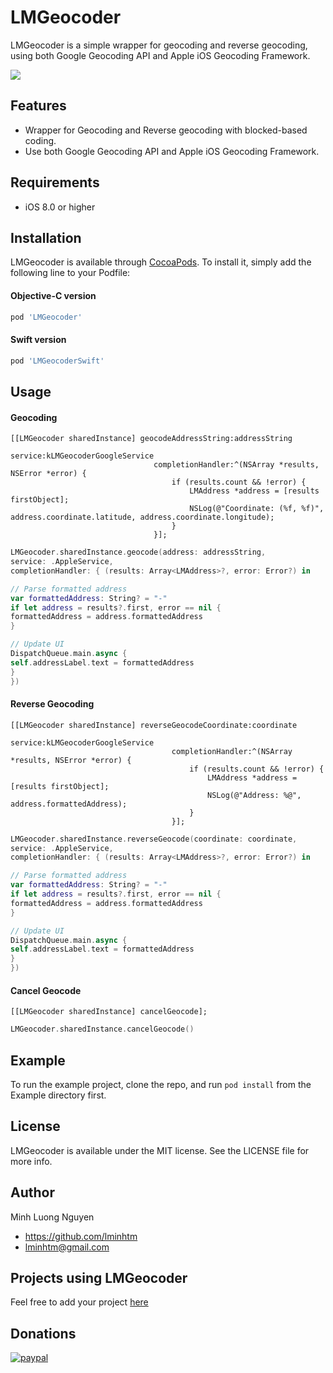 LMGeocoder
==============
LMGeocoder is a simple wrapper for geocoding and reverse geocoding, using both Google Geocoding API and Apple iOS Geocoding Framework.

![](https://raw.github.com/lminhtm/LMGeocoder/master/Screenshots/screenshot.png)

## Features
* Wrapper for Geocoding and Reverse geocoding with blocked-based coding.
* Use both Google Geocoding API and Apple iOS Geocoding Framework.

## Requirements
* iOS 8.0 or higher

## Installation
LMGeocoder is available through [CocoaPods](https://cocoapods.org). To install
it, simply add the following line to your Podfile:
#### Objective-C version
```ruby
pod 'LMGeocoder'
```
#### Swift version
```ruby
pod 'LMGeocoderSwift'
```

## Usage
#### Geocoding
```ObjC
[[LMGeocoder sharedInstance] geocodeAddressString:addressString
                                          service:kLMGeocoderGoogleService
                                completionHandler:^(NSArray *results, NSError *error) {
                                    if (results.count && !error) {
                                        LMAddress *address = [results firstObject];
                                        NSLog(@"Coordinate: (%f, %f)", address.coordinate.latitude, address.coordinate.longitude);
                                    }
                                }];
```
```Swift
LMGeocoder.sharedInstance.geocode(address: addressString,
service: .AppleService,
completionHandler: { (results: Array<LMAddress>?, error: Error?) in

// Parse formatted address
var formattedAddress: String? = "-"
if let address = results?.first, error == nil {
formattedAddress = address.formattedAddress
}

// Update UI
DispatchQueue.main.async {
self.addressLabel.text = formattedAddress
}
})
```

#### Reverse Geocoding
```ObjC
[[LMGeocoder sharedInstance] reverseGeocodeCoordinate:coordinate
                                              service:kLMGeocoderGoogleService
                                    completionHandler:^(NSArray *results, NSError *error) {
                                        if (results.count && !error) {
                                            LMAddress *address = [results firstObject];
                                            NSLog(@"Address: %@", address.formattedAddress);
                                        }
                                    }];
```
```Swift
LMGeocoder.sharedInstance.reverseGeocode(coordinate: coordinate,
service: .AppleService,
completionHandler: { (results: Array<LMAddress>?, error: Error?) in

// Parse formatted address
var formattedAddress: String? = "-"
if let address = results?.first, error == nil {
formattedAddress = address.formattedAddress
}

// Update UI
DispatchQueue.main.async {
self.addressLabel.text = formattedAddress
}
})
```

#### Cancel Geocode
```ObjC
[[LMGeocoder sharedInstance] cancelGeocode];
```
```Swift
LMGeocoder.sharedInstance.cancelGeocode()
```

## Example
To run the example project, clone the repo, and run `pod install` from the Example directory first.

## License
LMGeocoder is available under the MIT license. See the LICENSE file for more info.

## Author
Minh Luong Nguyen
* https://github.com/lminhtm
* lminhtm@gmail.com

## Projects using LMGeocoder
Feel free to add your project [here](https://github.com/lminhtm/LMGeocoder/wiki/Projects-using-LMGeocoder)

## Donations
[![paypal](https://www.paypalobjects.com/en_US/i/btn/btn_donateCC_LG.gif)](https://www.paypal.com/cgi-bin/webscr?cmd=_donations&business=J3WZJT2AD28NW&lc=VN&item_name=LMGeocoder&currency_code=USD&bn=PP%2dDonationsBF%3abtn_donateCC_LG%2egif%3aNonHosted)
